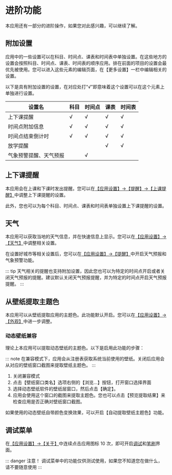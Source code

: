 # 进阶功能

本应用还有一部分的进阶操作，如果您对此感兴趣，可以继续了解。

## 附加设置

应用中的一些设置可以在科目、时间点、课表和时间表中单独设置。在这些地方的设置会按照科目、时间点、课表、时间表的顺序应用。排在前面的项目的设置会最优先被使用。您可以进入这些元素的编辑页面，在【更多设置】一栏中编辑相关的设置。

以下是具有附加设置的设置，在对应处打“√”即意味着这个设置可以在这个元素上单独进行设置。

| 设置名 | 科目 | 时间点 | 课表 | 时间表 |
| -- | -- | -- | -- | -- |
| 上下课提醒 | √ | √ | √ | √ |
| 时间点附加信息 | √ | √ | √ | √ |
| 时间点结束倒计时 | √ | √ | √ | √ |
| 放学提醒 |  |  | √ | √ |
| 气象预警提醒、天气预报 | | √ | |  |

## 上下课提醒

本应用会在上课和下课时发出提醒。您可以在[【应用设置】→【提醒】→【上课提醒】](classisland://app/settings/notification/08F0D9C3-C770-4093-A3D0-02F3D90C24BC)中调整上下课提醒的设置。

此外，您也可以为每个科目、时间点、课表和时间表单独设置上下课提醒的设置。

## 天气

本应用可以获取当地的天气信息，并在快速信息上显示。您可以在[【应用设置】→【天气】](classisland://app/settings/weather)中调整相关设置。

在设置好城市等相关设置后，您可以在[【应用设置】→【提醒】](classisland://app/settings/notification/7625DE96-38AA-4B71-B478-3F156DD9458D)中开启天气预报和气象预警功能。

::: tip
天气相关的提醒也支持附加设置，因此您也可以为特定的时间点开启或者关闭天气预报的提醒。建议默认关闭天气预报提醒，并为特定的时间点开启天气预报提醒。
:::

## 从壁纸提取主题色

本应用可以从壁纸提取应用的主题色。此功能默认开启。您可以在[【应用设置】→【外观】](classisland://app/settings/appearance)中进一步调整。

### 动态壁纸兼容

理论上本应用可以提取动态壁纸的主题色。以下是启用此功能的步骤：

::: note
在兼容模式下，应用会从注册表获取系统当前使用的壁纸。关闭后应用会从对应的壁纸窗口截图来提取壁纸主题色。
:::

1. 关闭兼容模式
2. 点击【壁纸窗口类名】选项右侧的【浏览…】按钮，打开窗口选择界面
3. 选择动态壁纸软件的壁纸层窗口，然后点击【确定】。
4. 应用会使用这个窗口的截图来提取主题色。您也可以点击【预览提取结果】来检查应用是否正确对壁纸窗口截图。

如果使用的动态壁纸自带颜色变换效果，可以开启【自动提取壁纸主题色】功能。

## 调试菜单

在[【应用设置】→【关于】](classisland://app/settings/about)中连续点击应用图标 10 次，即可开启[调试](classisland://app/settings/debug)和[笔刷](classisland://app/settings/debug_brushes)界面。

::: danger 注意！
调试菜单中的功能仅供测试使用，如果您不知道您在做什么，请不要随意使用
:::
